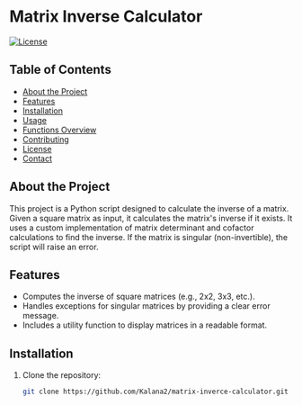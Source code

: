 # Matrix Inverse Calculator

[![License](https://img.shields.io/badge/license-MIT-blue.svg)](LICENSE)

## Table of Contents
- [About the Project](#about-the-project)
- [Features](#features)
- [Installation](#installation)
- [Usage](#usage)
- [Functions Overview](#functions-overview)
- [Contributing](#contributing)
- [License](#license)
- [Contact](#contact)

## About the Project

This project is a Python script designed to calculate the inverse of a matrix. Given a square matrix as input, it calculates the matrix's inverse if it exists. It uses a custom implementation of matrix determinant and cofactor calculations to find the inverse. If the matrix is singular (non-invertible), the script will raise an error.

## Features

- Computes the inverse of square matrices (e.g., 2x2, 3x3, etc.).
- Handles exceptions for singular matrices by providing a clear error message.
- Includes a utility function to display matrices in a readable format.

## Installation

1. Clone the repository:
   ```bash
   git clone https://github.com/Kalana2/matrix-inverce-calculator.git
